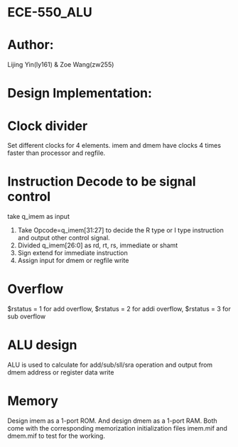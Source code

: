 # ECE-550_ALU


Author:
=======
Lijing Yin(ly161) & Zoe Wang(zw255)

Design Implementation:
=======

# Clock divider
Set different clocks for 4 elements. imem and dmem have clocks 4 times faster than processor and regfile.


# Instruction Decode to be signal control
take q_imem as input
1. Take Opcode=q_imem[31:27] to decide the R type or I type instruction and output other control signal.
2. Divided q_imem[26:0] as rd, rt, rs, immediate or shamt
3. Sign extend for immediate instruction
4. Assign input for dmem or regfile write

# Overflow 
$rstatus = 1 for add overflow, $rstatus = 2 for addi overflow, $rstatus = 3 for sub overflow

# ALU design
ALU is used to calculate for add/sub/sll/sra operation and output from dmem address or register data write

# Memory
Design imem as a 1-port ROM. And design dmem as a 1-port RAM. Both come with the corresponding memorization initialization files imem.mif and dmem.mif to test for the working.

